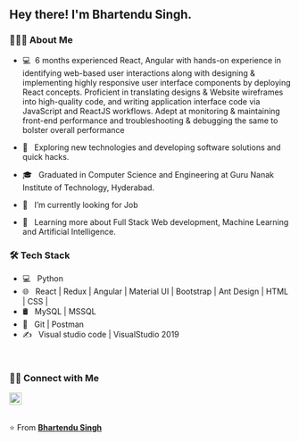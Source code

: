 <!--
- 🔭 I’m currently looking for job ...
- 🌱 I’m currently learning ...
- 👯 I’m looking to collaborate on ...
- 🤔 I’m looking for help with ...
- 💬 Ask me about tech things...
- 📫 How to reach me: just google me ...
- 😄 Pronouns: developer...
- ⚡ Fun fact: ...
-->
<h2> Hey there! I'm Bhartendu Singh.</h2>

<h3> 👨🏻‍💻 About Me </h3>

- 💻&nbsp; 6 months experienced React, Angular with hands-on experience in identifying web-based user interactions along with designing & implementing highly responsive user interface components by deploying React concepts. Proficient in translating designs & Website wireframes into high-quality code, and writing application interface code via JavaScript and ReactJS workflows. Adept at monitoring & maintaining front-end performance and troubleshooting & debugging the same to bolster overall performance

- 🤔 &nbsp; Exploring new technologies and developing software solutions and quick hacks.
- 🎓 &nbsp; Graduated in Computer Science and Engineering at Guru Nanak Institute of Technology, Hyderabad.
- 🔭 &nbsp; I’m currently looking for Job
- 🌱 &nbsp; Learning more about Full Stack Web development, Machine Learning and Artificial Intelligence.

<h3>🛠 Tech Stack</h3>

- 💻 &nbsp; Python
- 🌐 &nbsp; React | Redux | Angular | Material UI | Bootstrap | Ant Design | HTML | CSS | 
- 🛢 &nbsp; MySQL | MSSQL 
- 🔧 &nbsp; Git  | Postman
- ✍️ &nbsp; Visual studio code | VisualStudio 2019

<br/>



<h3> 🤝🏻 Connect with Me </h3>



<a href="https://github.com/abd032"  style="margin-right: 20px; text-decoration:none;">
  <img alt="Bhartendu Singh's Github" width="22px" src="https://cdn.jsdelivr.net/npm/simple-icons@v3/icons/github.svg" />
</a>

<br />
<br />

⭐️ From **[Bhartendu Singh](https://github.com/abd032)**
